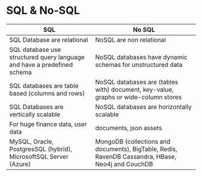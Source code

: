 # SQL & No-SQL


| SQL | No SQL |
| ------------- | ------------- |
| SQL Database are relational | NoSQL are non relational |
| SQL database use structured query language and have a predefined schema | NoSQL databases have dynamic schemas for unstructured data|
| SQL databases are table based (columns and rows)| NoSQL databases are (tables with) document, key-value, graphs or wide-column stores|
|SQL Databases are vertically scalable|NoSQL databases are horizontally scalable|
|For huge finance data, user data|documents, json assets|
|MySQL, Oracle, PostgresSQL (hybrid), MicrosoftSQL Server (Azure)| MongoDB (collections and documents), BigTable, Redis, RavenDB Cassandra, HBase, Neo4j and CouchDB|
